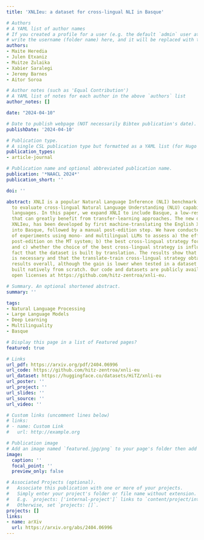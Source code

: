```yaml
---
title: 'XNLIeu: a dataset for cross-lingual NLI in Basque'

# Authors
# A YAML list of author names
# If you created a profile for a user (e.g. the default `admin` user at `content/authors/admin/`), 
# write the username (folder name) here, and it will be replaced with their full name and linked to their profile.
authors:
- Maite Heredia
- Julen Etxaniz
- Muitze Zulaika
- Xabier Saralegi
- Jeremy Barnes
- Aitor Soroa

# Author notes (such as 'Equal Contribution')
# A YAML list of notes for each author in the above `authors` list
author_notes: []

date: "2024-04-10"

# Date to publish webpage (NOT necessarily Bibtex publication's date).
publishDate: '2024-04-10'

# Publication type.
# A single CSL publication type but formatted as a YAML list (for Hugo requirements).
publication_types:
- article-journal

# Publication name and optional abbreviated publication name.
publication: '*NAACL 2024*'
publication_short: ''

doi: ''

abstract: XNLI is a popular Natural Language Inference (NLI) benchmark widely used
  to evaluate cross-lingual Natural Language Understanding (NLU) capabilities across
  languages. In this paper, we expand XNLI to include Basque, a low-resource language
  that can greatly benefit from transfer-learning approaches. The new dataset, dubbed
  XNLIeu, has been developed by first machine-translating the English XNLI corpus
  into Basque, followed by a manual post-edition step. We have conducted a series
  of experiments using mono- and multilingual LLMs to assess a) the effect of professional
  post-edition on the MT system; b) the best cross-lingual strategy for NLI in Basque;
  and c) whether the choice of the best cross-lingual strategy is influenced by the
  fact that the dataset is built by translation. The results show that post-edition
  is necessary and that the translate-train cross-lingual strategy obtains better
  results overall, although the gain is lower when tested in a dataset that has been
  built natively from scratch. Our code and datasets are publicly available under
  open licenses at https://github.com/hitz-zentroa/xnli-eu.

# Summary. An optional shortened abstract.
summary: ''

tags:
- Natural Language Processing
- Large Language Models
- Deep Learning
- Multilinguality
- Basque

# Display this page in a list of Featured pages?
featured: true

# Links
url_pdf: https://arxiv.org/pdf/2404.06996
url_code: https://github.com/hitz-zentroa/xnli-eu
url_dataset: https://huggingface.co/datasets/HiTZ/xnli-eu
url_poster: ''
url_project: ''
url_slides: ''
url_source: ''
url_video: ''

# Custom links (uncomment lines below)
# links:
# - name: Custom Link
#   url: http://example.org

# Publication image
# Add an image named `featured.jpg/png` to your page's folder then add a caption below.
image:
  caption: ''
  focal_point: ''
  preview_only: false

# Associated Projects (optional).
#   Associate this publication with one or more of your projects.
#   Simply enter your project's folder or file name without extension.
#   E.g. `projects: ['internal-project']` links to `content/project/internal-project/index.md`.
#   Otherwise, set `projects: []`.
projects: []
links:
- name: arXiv
  url: https://arxiv.org/abs/2404.06996
---
```

